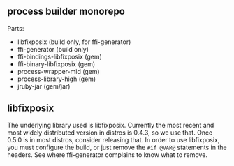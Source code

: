 process builder monorepo
-----------------



Parts:
 - libfixposix (build only, for ffi-generator)
 - ffi-generator (build only)
 - ffi-bindings-libfixposix (gem)
 - ffi-binary-libfixposix (gem)
 - process-wrapper-mid (gem)
 - process-library-high (gem)
 - jruby-jar (gem/jar)



libfixposix
-----------

The underlying library used is libfixposix. Currently the most recent and most widely distributed version in distros is 0.4.3, so we use that. Once 0.5.0 is in most distros, consider releasing that.
In order to use libfixposix, you must configure the build, or just remove the `#if @VAR@` statements in the headers. See where ffi-generator complains to know what to remove.

